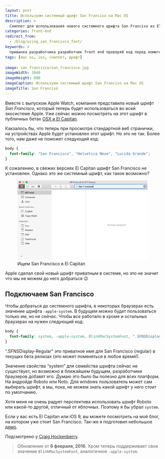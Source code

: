 ```yaml
---
layout: post
title: Используем системный шрифт San Franciso на Mac OS
description: >
  Сниппет для использования нового системного шрифта San Franciso из El Capitan и IOS 9.
categories: front-end
redirect_from:
  - /blog/using_san_francisco_font/
keywords: >
  привычка разработчика разработчик front end проверяй код перед комитом программиста
tags: [mac os, ios, сниппет, шрифт]

image: san_francisco/san_francisco.jpg
imageWidth: 1040
imageHeight: 600
imageCaption: Используем системный шрифт San Franciso на Mac OS
imageTitle: San Franciso
---
```


Вместе с выпуском Apple Watch, компания представила новый шрифт <em>San Francisco</em>, который теперь будет использоваться во всей экосистеме Apple. Уже сейчас можно посмотреть на этот шрифт в публичных бетах <a href="/blog/review_ios9_and_osx_el_capitan/">OSX и El Capitan</a>.

<!-- more -->

Какзалось бы, что теперь при просмотре стандартной веб странички, на устройствах Apple будет установлен этот шрифт. Но это не так. Более того, нам даже не поможет следующий код:

~~~css
body {
  font-family: "San Francisco", "Helvetica Neue", "Lucida Grande";
}
~~~

К сожалению, в свежих версиях El Capitan шрифт San Francisco не установлен. Однако это же системный шрифт, как такое возможно?

<figure itemscope itemtype="http://schema.org/ImageObject">
	<img itemprop="contentUrl" alt="Ищем San Francisco в El Capitan" src="/assets/img/san_francisco/all_fonts.png">
	<figcaption itemprop="description">Ищем San Francisco в El Capitan</figcaption>
</figure>

Apple сделал свой новый шрифт приватным в системе, но это не значит что мы не можем до него добраться 😉

## Подключаем San Francisco

Чтобы добраться до системного шрифта, в некоторых браузерах есть значение шрифта <code>-apple-system</code>. В будущем можно будет пользоваться только им, но не сейчас. Чтобы все работало в хроме и остальных браузерах на нужен следующий код:

~~~css
body {
  font-family: system, -apple-system, BlinkMacSystemFont, ".SFNSDisplay-Regular", "Helvetica Neue", "Lucida Grande";
}
~~~

“.SFNSDisplay-Regular” это приватное имя для San Francisco (regular) в текущих бета релизах (это может поменяться в любое время!).

Значение свойства “system” для семейства шрифта сейчас не существует, но возможно в ближайшем будущем, разработчики браузеров добавят его. Думаю это было бы полезно для всех платформ. На андройде Roboto или Noto. Для windows пользователь может сам выбирать шрифт, а мы, пока, не можем знать какой шрифт у него стоит по умолчанию.

Хотя меня не очень радует перспектива использовать шрифт Roboto или какой-то другой, отличный от яблочных. Поэтому я бы убрал <code>system</code>.

Если у вас есть El Capitan или iOS 9, вы можете посмотреть на мой блог, на котором уже стоит San Francisco. Так-же я подготовил небольшое <a href="/demo/san_francisco/">демо</a>.

Подсмотрено у <a href="http://furbo.org/2015/07/09/i-left-my-system-fonts-in-san-francisco/">Craig Hockenberry</a>.

> Обновление от **6 февраля, 2016**.
> Хром теперь поддерживает свое значение `BlinkMacSystemFont`, аналогичное `-apple-system`.
